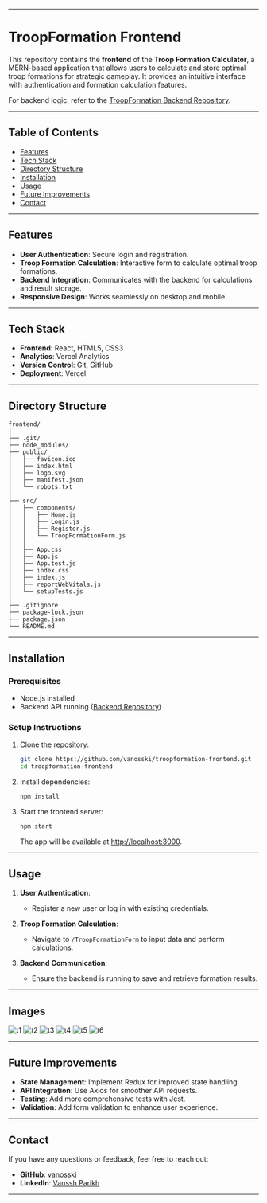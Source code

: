 
---

# **TroopFormation Frontend**  

This repository contains the **frontend** of the **Troop Formation Calculator**, a MERN-based application that allows users to calculate and store optimal troop formations for strategic gameplay. It provides an intuitive interface with authentication and formation calculation features.  

For backend logic, refer to the [TroopFormation Backend Repository](https://github.com/vanosski/troopformation-backend).  

---

## **Table of Contents**  
- [Features](#features)  
- [Tech Stack](#tech-stack)  
- [Directory Structure](#directory-structure)  
- [Installation](#installation)  
- [Usage](#usage)  
- [Future Improvements](#future-improvements)  
- [Contact](#contact)  

---

## **Features**  
- **User Authentication**: Secure login and registration.  
- **Troop Formation Calculation**: Interactive form to calculate optimal troop formations.  
- **Backend Integration**: Communicates with the backend for calculations and result storage.  
- **Responsive Design**: Works seamlessly on desktop and mobile.  

---

## **Tech Stack**  
- **Frontend**: React, HTML5, CSS3  
- **Analytics**: Vercel Analytics  
- **Version Control**: Git, GitHub  
- **Deployment**: Vercel  

---

## **Directory Structure**  
```
frontend/  
│  
├── .git/  
├── node_modules/  
├── public/  
│   ├── favicon.ico  
│   ├── index.html  
│   ├── logo.svg  
│   ├── manifest.json  
│   └── robots.txt  
│  
├── src/  
│   ├── components/  
│   │   ├── Home.js  
│   │   ├── Login.js  
│   │   ├── Register.js  
│   │   └── TroopFormationForm.js  
│   │  
│   ├── App.css  
│   ├── App.js  
│   ├── App.test.js  
│   ├── index.css  
│   ├── index.js  
│   ├── reportWebVitals.js  
│   └── setupTests.js  
│  
├── .gitignore  
├── package-lock.json  
├── package.json  
└── README.md  
```  

---

## **Installation**  
### Prerequisites  
- Node.js installed  
- Backend API running ([Backend Repository](https://github.com/vanosski/troopformation-backend))  

### **Setup Instructions**  
1. Clone the repository:  
   ```bash  
   git clone https://github.com/vanosski/troopformation-frontend.git  
   cd troopformation-frontend  
   ```  

2. Install dependencies:  
   ```bash  
   npm install  
   ```  

3. Start the frontend server:  
   ```bash  
   npm start  
   ```  
   The app will be available at [http://localhost:3000](http://localhost:3000).  

---

## **Usage**  
1. **User Authentication**:  
   - Register a new user or log in with existing credentials.  

2. **Troop Formation Calculation**:  
   - Navigate to `/TroopFormationForm` to input data and perform calculations.  

3. **Backend Communication**:  
   - Ensure the backend is running to save and retrieve formation results.  

---
## **Images**  

![t1](https://github.com/user-attachments/assets/db122ea2-eecd-4ab7-8b3c-9a8d35021f3f)
![t2](https://github.com/user-attachments/assets/b8059189-59c1-461d-8309-7dc53093bf48)
![t3](https://github.com/user-attachments/assets/7b0b2a05-d8eb-4377-9c12-d46f55fe3aac)
![t4](https://github.com/user-attachments/assets/0e016ec7-82ba-41bc-84ac-f18bf44bea23)
![t5](https://github.com/user-attachments/assets/c9530a94-09ab-4a9f-9bb0-ccc6424fa39a)
![t6](https://github.com/user-attachments/assets/7953346c-d26e-44ae-9b47-276a10d39674)

---
## **Future Improvements**  
- **State Management**: Implement Redux for improved state handling.  
- **API Integration**: Use Axios for smoother API requests.  
- **Testing**: Add more comprehensive tests with Jest.  
- **Validation**: Add form validation to enhance user experience.  

---

## **Contact**  
If you have any questions or feedback, feel free to reach out:  
- **GitHub**: [vanosski](https://github.com/vanosski)  
- **LinkedIn**: [Vanssh Parikh](https://linkedin.com/in/vanssh-parikh-765a2a156)  

---
